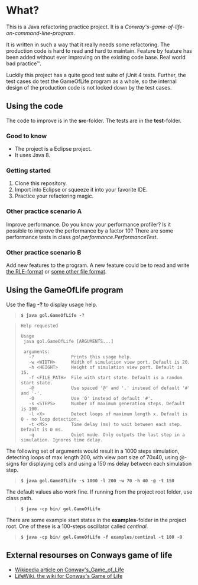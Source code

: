 

# What? 

This is a Java refactoring practice project. It is a *Conway's-game-of-life-on-command-line-program*.

It is written in such a way that it really needs some refactoring. The production code is hard to read and hard to maintain. Feature by feature has been added without ever improving on the existing code base. Real world bad practice&trade;.

Luckily this project has a quite good test suite of jUnit 4 tests. Further, the test cases do test the GameOfLife program as a whole, so the internal design of the production code is not locked down by the test cases.


## Using the code

The code to improve is in the **src**-folder. The tests are in the **test**-folder.

### Good to know

* The project is a Eclipse project.
* It uses Java 8.

### Getting started

1. Clone this repository.
2. Import into Eclipse or squeeze it into your favorite IDE.
3. Practice your refactoring magic.

### Other practice scenario A

Improve performance. Do you know your performance profiler? Is it possible to improve the performance by a factor 10? There are some performance tests in class *gol.performance.PerformanceTest*. 

### Other practice scenario B

Add new features to the program. A new feature could be to read and write [the RLE-format](http://www.conwaylife.com/wiki/Run_Length_Encoded) or [some other file format](http://www.conwaylife.com/wiki/Category:File_formats).



## Using the GameOfLife program

Use the flag **-?** to display usage help.

>    **`$ java gol.GameOfLife -?`**

>     Help requested
>      
>     Usage
>      java gol.GameOfLife [ARGUMENTS...]
>     
>      arguments:
>        -?              Prints this usage help.
>        -w <WIDTH>      Width of simulation view port. Default is 20.
>        -h <HEIGHT>     Height of simulation view port. Default is 15.
>        -f <FILE_PATH>  File with start state. Default is a random start state.
>        -@              Use spaced '@' and '.' instead of default '#' and '-'.
>        -O              Use 'O' instead of default '#'.
>        -s <STEPS>      Number of maximum generation steps. Default is 100.
>        -l <X>          Detect loops of maximum length x. Default is 0 - no loop detection.
>        -t <MS>         Time delay (ms) to wait between each step. Default is 0 ms.
>        -q              Quiet mode. Only outputs the last step in a simulation. Ignores time delay.

  
	
The following set of arguments would result in a 1000 steps simulation, detecting loops of max length 200, with view port size of 70x40, using @-signs for displaying cells and using a 150 ms delay between each simulation step.

>    **`$ java gol.GameOfLife -s 1000 -l 200 -w 70 -h 40 -@ -t 150`**

The default values also work fine. If running from the project root folder, use class path.

>   **`$ java -cp bin/ gol.GameOfLife`**

There are some example start states in the **examples**-folder in the project root. One of these is a 100-steps oscillator called *centinal*.

>   **`$ java -cp bin/ gol.GameOfLife -f examples/centinal -t 100 -O`**



## External resourses on Conways game of life

* [Wikipedia article on Conway's_Game_of_Life](https://en.wikipedia.org/wiki/Conway's_Game_of_Life)
* [LifeWiki, the wiki for Conway's Game of Life](http://www.conwaylife.com/wiki/Main_Page)

 
